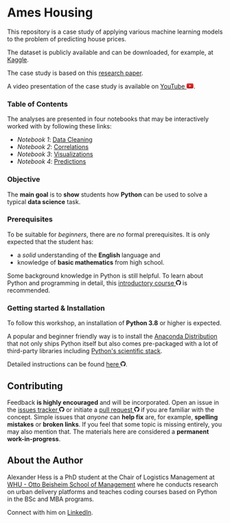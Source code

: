 # Ames Housing

This repository is a case study of applying various machine learning models
    to the problem of predicting house prices.

The dataset is publicly available
    and can be downloaded, for example, at [Kaggle](https://www.kaggle.com/c/house-prices-advanced-regression-techniques).

The case study is based on this [research paper](static/paper.pdf).

A video presentation of the case study is available on [YouTube <img height="12" style="display: inline-block" src="static/link/to_yt.png">](https://www.youtube.com/watch?v=VSeGseoJsNA).


### Table of Contents

The analyses are presented in four notebooks that may be interactively worked
with by following these links:
- *Notebook 1*: [Data Cleaning](https://mybinder.org/v2/gh/webartifex/ames-housing/main?urlpath=lab/tree/01_data_cleaning.ipynb)
- *Notebook 2*: [Correlations](https://mybinder.org/v2/gh/webartifex/ames-housing/main?urlpath=lab/tree/02_pairwise_correlations.ipynb)
- *Notebook 3*: [Visualizations](https://mybinder.org/v2/gh/webartifex/ames-housing/main?urlpath=lab/tree/03_descriptive_visualizations.ipynb)
- *Notebook 4*: [Predictions](https://mybinder.org/v2/gh/webartifex/ames-housing/main?urlpath=lab/tree/04_predictive_models.ipynb)


### Objective

The **main goal** is to **show** students
    how **Python** can be used to solve a typical **data science** task.


### Prerequisites

To be suitable for *beginners*, there are *no* formal prerequisites.
It is only expected that the student has:
- a *solid* understanding of the **English** language and
- knowledge of **basic mathematics** from high school.

Some background knowledge in Python is still helpful.
To learn about Python and programming in detail,
    this [introductory course <img height="12" style="display: inline-block" src="static/link/to_gh.png">](https://github.com/webartifex/intro-to-python) is recommended.


### Getting started & Installation

To follow this workshop, an installation of **Python 3.8** or higher is expected.

A popular and beginner friendly way is
    to install the [Anaconda Distribution](https://www.anaconda.com/products/individual)
    that not only ships Python itself
    but also comes pre-packaged with a lot of third-party libraries
    including [Python's scientific stack](https://scipy.org/about.html).

Detailed instructions can be found [here <img height="12" style="display: inline-block" src="static/link/to_gh.png">](https://github.com/webartifex/intro-to-python#installation).


## Contributing

Feedback **is highly encouraged** and will be incorporated.
Open an issue in the [issues tracker <img height="12" style="display: inline-block" src="static/link/to_gh.png">](https://github.com/webartifex/ames-housing/issues)
    or initiate a [pull request <img height="12" style="display: inline-block" src="static/link/to_gh.png">](https://help.github.com/en/articles/about-pull-requests)
    if you are familiar with the concept.
Simple issues that *anyone* can **help fix** are, for example,
    **spelling mistakes** or **broken links**.
If you feel that some topic is missing entirely, you may also mention that.
The materials here are considered a **permanent work-in-progress**.


## About the Author

Alexander Hess is a PhD student
    at the Chair of Logistics Management at [WHU - Otto Beisheim School of Management](https://www.whu.edu)
    where he conducts research on urban delivery platforms
    and teaches coding courses based on Python in the BSc and MBA programs.

Connect with him on [LinkedIn](https://www.linkedin.com/in/webartifex).

